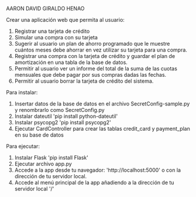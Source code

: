 AARON DAVID GIRALDO HENAO


Crear una aplicación web que permita al usuario:

1. Registrar una tarjeta de crédito
2. Simular una compra con su tarjeta
3. Sugerir al usuario un plan de ahorro programado que le muestre cuántos meses debe ahorrar en vez utilizar su tarjeta para una compra.
4. Registrar una compra con la tarjeta de crédito y guardar el plan de amortización en una tabla de la base de datos.
5. Permitir al usuario ver un informe del total de la suma de las cuotas mensuales que debe pagar por sus compras dadas las fechas.
6. Permitir al usuario borrar la tarjeta de crédito del sistema.

Para instalar:

1. Insertar datos de la base de datos en el archivo SecretConfig-sample.py y renombrarlo como SecretConfig.py
2. Instalar dateutil 'pip install python-dateutil'
3. Instalar psycopg2 'pip install psycopg2'
4. Ejecutar CardController para crear las tablas credit_card y payment_plan en su base de datos

Para ejecutar:

1. Instalar Flask 'pip install Flask'
2. Ejecutar archivo app.py
3. Accede a la app desde tu navegador: 'http://localhost:5000' o con la dirección de tu servidor local.
4. Accede al menú principal de la app añadiendo a la dirección de tu servidor local '/'
